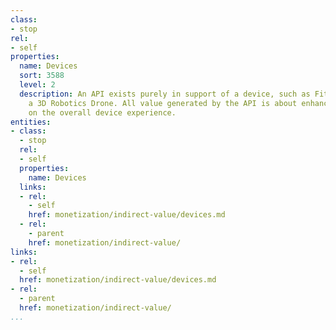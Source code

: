 ```yaml
---
class:
- stop
rel:
- self
properties:
  name: Devices
  sort: 3588
  level: 2
  description: An API exists purely in support of a device, such as Fitbit, or with
    a 3D Robotics Drone. All value generated by the API is about enhancing, and building
    on the overall device experience.
entities:
- class:
  - stop
  rel:
  - self
  properties:
    name: Devices
  links:
  - rel:
    - self
    href: monetization/indirect-value/devices.md
  - rel:
    - parent
    href: monetization/indirect-value/
links:
- rel:
  - self
  href: monetization/indirect-value/devices.md
- rel:
  - parent
  href: monetization/indirect-value/
...
```

